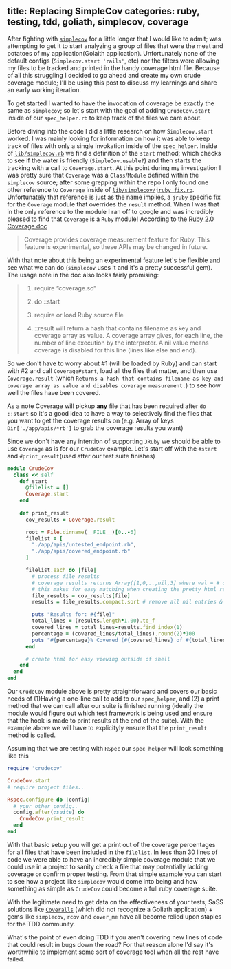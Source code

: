 title: Replacing SimpleCov
categories: ruby, testing, tdd, goliath, simplecov, coverage
---
After fighting with [`simplecov`](https://github.com/colszowka/simplecov) for a little longer that I would like to admit; was attempting to get it to start analyzing a group of files that were the meat and potatoes of my application(Golaith application). Unfortunately none of the default configs (`Simplecov.start 'rails'`, etc) nor the filters were allowing my files to be tracked and printed in the handy coverage html file. Because of all this struggling I decided to go ahead and create my own crude coverage module; I'll be using this post to discuss my learnings and share an early working iteration.

To get started I wanted to have the invocation of coverage be exactly the same as `simplecov`; so let's start with the goal of adding `CrudeCov.start` inside of our `spec_helper.rb` to keep track of the files we care about. 

Before diving into the code I did a little research on how `Simplecov.start` worked. I was mainly looking for information on how it was able to keep track of files with only a single invokation inside of the `spec_helper`. Inside of [`lib/simplecov.rb`](https://github.com/colszowka/simplecov/blob/master/lib/simplecov.rb#L40-L53) we find a definition of the `start` method; which checks to see if the water is friendly (`SimpleCov.usable?`) and then starts the tracking with a call to `Coverage.start`. At this point during my investigation I was pretty sure that `Coverage` was a `Class`/`Module` defined within the `simplecov` source; after some grepping within the repo I only found one other reference to `Coverage` inside of [`lib/simplecov/jruby_fix.rb`](https://github.com/colszowka/simplecov/blob/master/lib/simplecov/jruby_fix.rb). Unfortunately that reference is just as the name implies, a `jruby` specific fix for the `Coverage` module that overrides the `result` method. When I was that in the only reference to the module I ran off to google and was incredibly pleased to find that `Coverage` is a `Ruby` module! According to the [Ruby 2.0 Coverage doc](http://ruby-doc.org/stdlib-2.0.0/libdoc/coverage/rdoc/Coverage.html)

>Coverage provides coverage measurement feature for Ruby. This feature is experimental, so these APIs may be changed in future.

With that note about this being an experimental feature let's be flexible and see what we can do (`simplecov` uses it and it's a pretty successful gem). The usage note in the doc also looks fairly promising:
 
> 1. require “coverage.so”
> 
> 1. do ::start
> 
> 1. require or load Ruby source file
> 
> 1. ::result will return a hash that contains filename as key and coverage array as value. A coverage array gives, for each line, the number of line execution by the interpreter. A nil value means coverage is disabled for this line (lines like else and end).

So we don't have to worry about #1 (will be loaded by Ruby) and can start with #2 and call `Coverage#start`, load all the files that matter, and then use `Coverage.result` (which `Returns a hash that contains filename as key and coverage array as value and disables coverage measurement.`) to see how well the files have been covered.

As a note Coverage will pickup **any** file that has been required after `do ::start` so it's a good idea to have a way to selectively find the files that you want to get the coverage results on (e.g. Array of keys `Dir['./app/apis/*rb']` to grab the coverage results you want)

Since we don't have any intention of supporting `JRuby` we should be able to use `Coverage` as is for our `CrudeCov` example. Let's start off with the `#start` and `#print_result`(used after our test suite finishes)

```ruby
module CrudeCov
  class << self
    def start
      @filelist = []
      Coverage.start
    end
    
    def print_result
      cov_results = Coverage.result

      root = File.dirname(__FILE__)[0..-6]
      filelist = [
        "./app/apis/untested_endpoint.rb",
        "./app/apis/covered_endpoint.rb"
      ]

      filelist.each do |file|
        # process file results
        # coverage results returns Array([1,0,..,nil,3] where val = # of times line was hit & size = # of lines)
        # this makes for easy matching when creating the pretty html result file
        file_results = cov_results[file]
        results = file_results.compact.sort # remove all nil entries & sort to help with calculations

        puts "Results for: #{file}"
        total_lines = (results.length*1.00).to_f
        covered_lines = total_lines-results.find_index(1)
        percentage = (covered_lines/total_lines).round(2)*100
        puts "#{percentage}% Covered (#{covered_lines} of #{total_lines} Lines Covered)"
      end

      # create html for easy viewing outside of shell
    end
  end
end
```

Our `CrudeCov` module above is pretty straightforward and covers our basic needs of (1)Having a one-line call to add to our `spec_helper`, and (2) a print method that we can call after our suite is finished running (ideally the module would figure out which test framework is being used and ensure that the hook is made to print results at the end of the suite). With the example above we will have to explicityly ensure that the `print_result` method is called.

Assuming that we are testing with `RSpec` our `spec_helper` will look something like this

```ruby
require 'crudecov'

CrudeCov.start
# require project files..

Rspec.configure do |config|
  # your other config..
  config.after(:suite) do
    CrudeCov.print_result
  end
end
```

With that basic setup you will get a print out of the coverage percentages for all files that have been included in the `filelist`. In less than 30 lines of code we were able to have an incredibly simple coverage module that we could use in a project to sanity check a file that may potentially lacking coverage or confirm proper testing. From that simple example you can start to see how a project like `simplecov` would come into being and how something as simple as `CrudeCov` could become a full ruby coverage suite.

With the legitimate need to get data on the effectiveness of your tests; SaSS solutions like [`Coveralls`](https://coveralls.io/) (which did not recognize a Goliath application) + gems like `simplecov`, `rcov` and `cover_me` have all become relied upon staples for the TDD community.

What's the point of even doing TDD if you aren't covering new lines of code that could result in bugs down the road? For that reason alone I'd say it's worthwhile to implement some sort of coverage tool when all the rest have failed.

